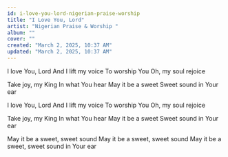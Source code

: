```yaml
---
id: i-love-you-lord-nigerian-praise-worship
title: "I Love You, Lord"
artist: "Nigerian Praise & Worship "
album: ""
cover: ""
created: "March 2, 2025, 10:37 AM"
updated: "March 2, 2025, 10:37 AM"
---
```


I love You, Lord
And I lift my voice
To worship You
Oh, my soul rejoice

Take joy, my King
In what You hear
May it be a sweet
Sweet sound in Your ear

I love You, Lord
And I lift my voice
To worship You
Oh, my soul rejoice

Take joy, my King
In what You hear
May it be a sweet
Sweet sound in Your ear

May it be a sweet, sweet sound
May it be a sweet, sweet sound
May it be a sweet, sweet sound in Your ear